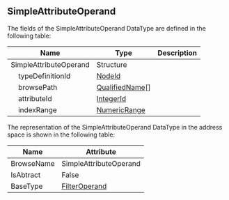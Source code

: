 <!-- datatype -->
## SimpleAttributeOperand
<!-- end of description -->
The fields of the SimpleAttributeOperand DataType are defined in the following table:  

|Name|Type|Description|
|---|---|---|
|SimpleAttributeOperand|Structure||
|&nbsp;&nbsp;&nbsp;&nbsp;typeDefinitionId|[NodeId](../../../Part3/DataTypes/NodeId/readme.md)||
|&nbsp;&nbsp;&nbsp;&nbsp;browsePath|[QualifiedName](../../../Part3/DataTypes/QualifiedName/readme.md)[]||
|&nbsp;&nbsp;&nbsp;&nbsp;attributeId|[IntegerId](../../../Part4/DataTypes/IntegerId/readme.md)||
|&nbsp;&nbsp;&nbsp;&nbsp;indexRange|[NumericRange](../../../Part4/DataTypes/NumericRange/readme.md)||

The representation of the SimpleAttributeOperand DataType in the address space is shown in the following table:  

|Name|Attribute|
|---|---|
|BrowseName|SimpleAttributeOperand|
|IsAbtract|False|
|BaseType|[FilterOperand](../../../Part4/DataTypes/FilterOperand/readme.md)|

